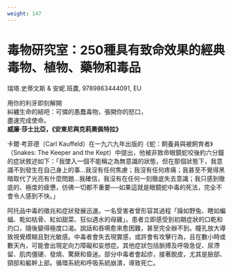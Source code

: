 ```yaml
---
weight: 147
---
```


# 毒物研究室：250種具有致命效果的經典毒物、植物、藥物和毒品

瑞塔.史蒂文斯 & 安妮.班農, 9789863444091, EU

用你的利牙即刻解開  
糾纏生命的結吧：可憐的愚蠢毒物，張開你的怒口，  
盡速完成使命。  
**威廉·莎士比亞，《安東尼與克莉奧佩特拉》**

卡爾·考菲德（Carl Kauffeld）在一九六九年出版的《蛇：飼養員與被飼育者》（Snakes: The Keeper and the Kept）中提出，他被非致命眼鏡蛇咬後約六分鐘的症狀敘述如下：「我墜入一個不能稱之為無意識的狀態，但在那個狀態下，我意識不到發生在自己身上的事…我沒有任何焦慮；我沒有任何疼痛；我甚至不覺得黑暗取代了光亮有什麼問題…我確信，我沒有在任何一刻徹底失去意識；我只感到徹底的、極度的疲憊，彷彿一切都不重要──如果這就是眼鏡蛇中毒的死法，完全不會令人感到不快。」

阿托品中毒的徵兆和症狀發展迅速。一名受害者曾形容其過程「躁如野兔、瞎如蝙蝠、乾如枯骨、紅如甜菜、狂似遇水的母雞」。患者立即感受到初期症狀的口乾和灼口，隨後變得極度口渴。說話和吞嚥愈來愈困難，甚至完全辦不到。瞳孔放大導致視覺模糊且對光敏感。中毒者會失去現實感，或許會有攻擊行為，且在數小時或數天內，可能會出現定向力障礙和妄想症。其他症狀包括脈搏及呼吸急促、尿滯留、肌肉僵硬、發燒、驚厥和昏迷。部分中毒者會起疹，接著脫皮，尤其是臉部、頸部和軀幹上部。循環系統和呼吸系統崩潰，導致死亡。